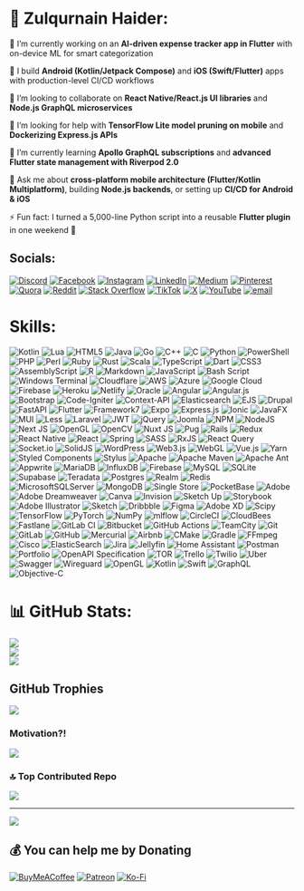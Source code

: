 # 💫 Zulqurnain Haider:

🔭 I’m currently working on an **AI-driven expense tracker app in Flutter** with on-device ML for smart categorization


📱 I build **Android (Kotlin/Jetpack Compose)** and **iOS (Swift/Flutter)** apps with production-level CI/CD workflows


👯 I’m looking to collaborate on **React Native/React.js UI libraries** and **Node.js GraphQL microservices**


🤝 I’m looking for help with **TensorFlow Lite model pruning on mobile** and **Dockerizing Express.js APIs**


🌱 I’m currently learning **Apollo GraphQL subscriptions** and **advanced Flutter state management with Riverpod 2.0**


💬 Ask me about **cross-platform mobile architecture (Flutter/Kotlin Multiplatform)**, building **Node.js backends**, or setting up **CI/CD for Android & iOS**


⚡ Fun fact: I turned a 5,000-line Python script into a reusable **Flutter plugin** in one weekend 🚀



## Socials:
[![Discord](https://img.shields.io/badge/Discord-%237289DA.svg?logo=discord&logoColor=white)](https://discord.gg/xxM9RM9K) [![Facebook](https://img.shields.io/badge/Facebook-%231877F2.svg?logo=Facebook&logoColor=white)](https://facebook.com/zulqurnainjj) [![Instagram](https://img.shields.io/badge/Instagram-%23E4405F.svg?logo=Instagram&logoColor=white)](https://instagram.com/zulqurnainjj) [![LinkedIn](https://img.shields.io/badge/LinkedIn-%230077B5.svg?logo=linkedin&logoColor=white)](https://linkedin.com/in/zulqurnainjj) [![Medium](https://img.shields.io/badge/Medium-12100E?logo=medium&logoColor=white)](https://medium.com/@zulqurnainjj) [![Pinterest](https://img.shields.io/badge/Pinterest-%23E60023.svg?logo=Pinterest&logoColor=white)](https://pinterest.com/zulqurnainjj) [![Quora](https://img.shields.io/badge/Quora-%23B92B27.svg?logo=Quora&logoColor=white)](https://quora.com/profile/zulqurnainjj) [![Reddit](https://img.shields.io/badge/Reddit-%23FF4500.svg?logo=Reddit&logoColor=white)](https://reddit.com/user/zulqurnainjj) [![Stack Overflow](https://img.shields.io/badge/-Stackoverflow-FE7A16?logo=stack-overflow&logoColor=white)](https://stackoverflow.com/users/8399299) [![TikTok](https://img.shields.io/badge/TikTok-%23000000.svg?logo=TikTok&logoColor=white)](https://tiktok.com/@zulqurnainjj) [![X](https://img.shields.io/badge/X-black.svg?logo=X&logoColor=white)](https://x.com/zulqurnainjj) [![YouTube](https://img.shields.io/badge/YouTube-%23FF0000.svg?logo=YouTube&logoColor=white)](https://youtube.com/@ZulqurnainCodingDiaries) [![email](https://img.shields.io/badge/Email-D14836?logo=gmail&logoColor=white)](mailto:zulqurnainjj@gmail.com) 

# Skills:
![Kotlin](https://img.shields.io/badge/kotlin-%237F52FF.svg?style=flat-square&logo=kotlin&logoColor=white) ![Lua](https://img.shields.io/badge/lua-%232C2D72.svg?style=flat-square&logo=lua&logoColor=white) ![HTML5](https://img.shields.io/badge/html5-%23E34F26.svg?style=flat-square&logo=html5&logoColor=white) ![Java](https://img.shields.io/badge/java-%23ED8B00.svg?style=flat-square&logo=openjdk&logoColor=white) ![Go](https://img.shields.io/badge/go-%2300ADD8.svg?style=flat-square&logo=go&logoColor=white) ![C++](https://img.shields.io/badge/c++-%2300599C.svg?style=flat-square&logo=c%2B%2B&logoColor=white) ![C](https://img.shields.io/badge/c-%2300599C.svg?style=flat-square&logo=c&logoColor=white) ![Python](https://img.shields.io/badge/python-3670A0?style=flat-square&logo=python&logoColor=ffdd54) ![PowerShell](https://img.shields.io/badge/PowerShell-%235391FE.svg?style=flat-square&logo=powershell&logoColor=white) ![PHP](https://img.shields.io/badge/php-%23777BB4.svg?style=flat-square&logo=php&logoColor=white) ![Perl](https://img.shields.io/badge/perl-%2339457E.svg?style=flat-square&logo=perl&logoColor=white) ![Ruby](https://img.shields.io/badge/ruby-%23CC342D.svg?style=flat-square&logo=ruby&logoColor=white) ![Rust](https://img.shields.io/badge/rust-%23000000.svg?style=flat-square&logo=rust&logoColor=white) ![Scala](https://img.shields.io/badge/scala-%23DC322F.svg?style=flat-square&logo=scala&logoColor=white) ![TypeScript](https://img.shields.io/badge/typescript-%23007ACC.svg?style=flat-square&logo=typescript&logoColor=white) ![Dart](https://img.shields.io/badge/dart-%230175C2.svg?style=flat-square&logo=dart&logoColor=white) ![CSS3](https://img.shields.io/badge/css3-%231572B6.svg?style=flat-square&logo=css3&logoColor=white) ![AssemblyScript](https://img.shields.io/badge/assembly%20script-%23000000.svg?style=flat-square&logo=assemblyscript&logoColor=white) ![R](https://img.shields.io/badge/r-%23276DC3.svg?style=flat-square&logo=r&logoColor=white) ![Markdown](https://img.shields.io/badge/markdown-%23000000.svg?style=flat-square&logo=markdown&logoColor=white) ![JavaScript](https://img.shields.io/badge/javascript-%23323330.svg?style=flat-square&logo=javascript&logoColor=%23F7DF1E) ![Bash Script](https://img.shields.io/badge/bash_script-%23121011.svg?style=flat-square&logo=gnu-bash&logoColor=white) ![Windows Terminal](https://img.shields.io/badge/Windows%20Terminal-%234D4D4D.svg?style=flat-square&logo=windows-terminal&logoColor=white) ![Cloudflare](https://img.shields.io/badge/Cloudflare-F38020?style=flat-square&logo=Cloudflare&logoColor=white) ![AWS](https://img.shields.io/badge/AWS-%23FF9900.svg?style=flat-square&logo=amazon-aws&logoColor=white) ![Azure](https://img.shields.io/badge/azure-%230072C6.svg?style=flat-square&logo=microsoftazure&logoColor=white) ![Google Cloud](https://img.shields.io/badge/GoogleCloud-%234285F4.svg?style=flat-square&logo=google-cloud&logoColor=white) ![Firebase](https://img.shields.io/badge/firebase-%23039BE5.svg?style=flat-square&logo=firebase) ![Heroku](https://img.shields.io/badge/heroku-%23430098.svg?style=flat-square&logo=heroku&logoColor=white) ![Netlify](https://img.shields.io/badge/netlify-%23000000.svg?style=flat-square&logo=netlify&logoColor=#00C7B7) ![Oracle](https://img.shields.io/badge/Oracle-F80000?style=flat-square&logo=oracle&logoColor=white) ![Angular](https://img.shields.io/badge/angular-%23DD0031.svg?style=flat-square&logo=angular&logoColor=white) ![Angular.js](https://img.shields.io/badge/angular.js-%23E23237.svg?style=flat-square&logo=angularjs&logoColor=white) ![Bootstrap](https://img.shields.io/badge/bootstrap-%238511FA.svg?style=flat-square&logo=bootstrap&logoColor=white) ![Code-Igniter](https://img.shields.io/badge/CodeIgniter-%23EF4223.svg?style=flat-square&logo=codeIgniter&logoColor=white) ![Context-API](https://img.shields.io/badge/Context--Api-000000?style=flat-square&logo=react) ![Elasticsearch](https://img.shields.io/badge/elasticsearch-%230377CC.svg?style=flat-square&logo=elasticsearch&logoColor=white) ![EJS](https://img.shields.io/badge/ejs-%23B4CA65.svg?style=flat-square&logo=ejs&logoColor=black) ![Drupal](https://img.shields.io/badge/drupal-%230678BE.svg?style=flat-square&logo=drupal&logoColor=white) ![FastAPI](https://img.shields.io/badge/FastAPI-005571?style=flat-square&logo=fastapi) ![Flutter](https://img.shields.io/badge/Flutter-%2302569B.svg?style=flat-square&logo=Flutter&logoColor=white) ![Framework7](https://img.shields.io/badge/framework7-%23EE350F.svg?style=flat-square&logo=framework7&logoColor=white) ![Expo](https://img.shields.io/badge/expo-1C1E24?style=flat-square&logo=expo&logoColor=#D04A37) ![Express.js](https://img.shields.io/badge/express.js-%23404d59.svg?style=flat-square&logo=express&logoColor=%2361DAFB) ![Ionic](https://img.shields.io/badge/Ionic-%233880FF.svg?style=flat-square&logo=Ionic&logoColor=white) ![JavaFX](https://img.shields.io/badge/javafx-%23FF0000.svg?style=flat-square&logo=javafx&logoColor=white) ![MUI](https://img.shields.io/badge/MUI-%230081CB.svg?style=flat-square&logo=mui&logoColor=white) ![Less](https://img.shields.io/badge/less-2B4C80?style=flat-square&logo=less&logoColor=white) ![Laravel](https://img.shields.io/badge/laravel-%23FF2D20.svg?style=flat-square&logo=laravel&logoColor=white) ![JWT](https://img.shields.io/badge/JWT-black?style=flat-square&logo=JSON%20web%20tokens) ![jQuery](https://img.shields.io/badge/jquery-%230769AD.svg?style=flat-square&logo=jquery&logoColor=white) ![Joomla](https://img.shields.io/badge/joomla-%235091CD.svg?style=flat-square&logo=joomla&logoColor=white) ![NPM](https://img.shields.io/badge/NPM-%23CB3837.svg?style=flat-square&logo=npm&logoColor=white) ![NodeJS](https://img.shields.io/badge/node.js-6DA55F?style=flat-square&logo=node.js&logoColor=white) ![Next JS](https://img.shields.io/badge/Next-black?style=flat-square&logo=next.js&logoColor=white) ![OpenGL](https://img.shields.io/badge/OpenGL-%23FFFFFF.svg?style=flat-square&logo=opengl) ![OpenCV](https://img.shields.io/badge/opencv-%23white.svg?style=flat-square&logo=opencv&logoColor=white) ![Nuxt JS](https://img.shields.io/badge/Nuxt-002E3B?style=flat-square&logo=nuxt.js&logoColor=#00DC82) ![Pug](https://img.shields.io/badge/Pug-FFF?style=flat-square&logo=pug&logoColor=A86454) ![Rails](https://img.shields.io/badge/rails-%23CC0000.svg?style=flat-square&logo=ruby-on-rails&logoColor=white) ![Redux](https://img.shields.io/badge/redux-%23593d88.svg?style=flat-square&logo=redux&logoColor=white) ![React Native](https://img.shields.io/badge/react_native-%2320232a.svg?style=flat-square&logo=react&logoColor=%2361DAFB) ![React](https://img.shields.io/badge/react-%2320232a.svg?style=flat-square&logo=react&logoColor=%2361DAFB) ![Spring](https://img.shields.io/badge/spring-%236DB33F.svg?style=flat-square&logo=spring&logoColor=white) ![SASS](https://img.shields.io/badge/SASS-hotpink.svg?style=flat-square&logo=SASS&logoColor=white) ![RxJS](https://img.shields.io/badge/rxjs-%23B7178C.svg?style=flat-square&logo=reactivex&logoColor=white) ![React Query](https://img.shields.io/badge/-React%20Query-FF4154?style=flat-square&logo=react%20query&logoColor=white) ![Socket.io](https://img.shields.io/badge/Socket.io-black?style=flat-square&logo=socket.io&badgeColor=010101) ![SolidJS](https://img.shields.io/badge/SolidJS-2c4f7c?style=flat-square&logo=solid&logoColor=c8c9cb) ![WordPress](https://img.shields.io/badge/WordPress-%23117AC9.svg?style=flat-square&logo=WordPress&logoColor=white) ![Web3.js](https://img.shields.io/badge/web3.js-F16822?style=flat-square&logo=web3.js&logoColor=white) ![WebGL](https://img.shields.io/badge/WebGL-990000?logo=webgl&logoColor=white&style=flat-square) ![Vue.js](https://img.shields.io/badge/vue.js-%2335495e.svg?style=flat-square&logo=vuedotjs&logoColor=%234FC08D) ![Yarn](https://img.shields.io/badge/yarn-%232C8EBB.svg?style=flat-square&logo=yarn&logoColor=white) ![Styled Components](https://img.shields.io/badge/styled--components-DB7093?style=flat-square&logo=styled-components&logoColor=white) ![Stylus](https://img.shields.io/badge/stylus-%23ff6347.svg?style=flat-square&logo=stylus&logoColor=white) ![Apache](https://img.shields.io/badge/apache-%23D42029.svg?style=flat-square&logo=apache&logoColor=white) ![Apache Maven](https://img.shields.io/badge/Apache%20Maven-C71A36?style=flat-square&logo=Apache%20Maven&logoColor=white) ![Apache Ant](https://img.shields.io/badge/Apache%20Ant-A81C7D?style=flat-square&logo=Apache%20Ant&logoColor=white) ![Appwrite](https://img.shields.io/badge/Appwrite-%23FD366E.svg?style=flat-square&logo=appwrite&logoColor=white) ![MariaDB](https://img.shields.io/badge/MariaDB-003545?style=flat-square&logo=mariadb&logoColor=white) ![InfluxDB](https://img.shields.io/badge/InfluxDB-22ADF6?style=flat-square&logo=InfluxDB&logoColor=white) ![Firebase](https://img.shields.io/badge/firebase-a08021?style=flat-square&logo=firebase&logoColor=ffcd34) ![MySQL](https://img.shields.io/badge/mysql-4479A1.svg?style=flat-square&logo=mysql&logoColor=white) ![SQLite](https://img.shields.io/badge/sqlite-%2307405e.svg?style=flat-square&logo=sqlite&logoColor=white) ![Supabase](https://img.shields.io/badge/Supabase-3ECF8E?style=flat-square&logo=supabase&logoColor=white) ![Teradata](https://img.shields.io/badge/Teradata-F37440?style=flat-square&logo=teradata&logoColor=white) ![Postgres](https://img.shields.io/badge/postgres-%23316192.svg?style=flat-square&logo=postgresql&logoColor=white) ![Realm](https://img.shields.io/badge/Realm-39477F?style=flat-square&logo=realm&logoColor=white) ![Redis](https://img.shields.io/badge/redis-%23DD0031.svg?style=flat-square&logo=redis&logoColor=white) ![MicrosoftSQLServer](https://img.shields.io/badge/Microsoft%20SQL%20Server-CC2927?style=flat-square&logo=microsoft%20sql%20server&logoColor=white) ![MongoDB](https://img.shields.io/badge/MongoDB-%234ea94b.svg?style=flat-square&logo=mongodb&logoColor=white) ![Single Store](https://img.shields.io/badge/Single%20Store-AA00FF?style=flat-square&logo=singlestore&logoColor=white) ![PocketBase](https://img.shields.io/badge/pocketbase-%23b8dbe4.svg?style=flat-square&logo=Pocketbase&logoColor=black) ![Adobe](https://img.shields.io/badge/adobe-%23FF0000.svg?style=flat-square&logo=adobe&logoColor=white) ![Adobe Dreamweaver](https://img.shields.io/badge/Adobe%20Dreamweaver-FF61F6.svg?style=flat-square&logo=Adobe%20Dreamweaver&logoColor=white) ![Canva](https://img.shields.io/badge/Canva-%2300C4CC.svg?style=flat-square&logo=Canva&logoColor=white) ![Invision](https://img.shields.io/badge/invision-FF3366?style=flat-square&logo=invision&logoColor=white) ![Sketch Up](https://img.shields.io/badge/SketchUp-005F9E?style=flat-square&logo=sketchup&logoColor=white) ![Storybook](https://img.shields.io/badge/-Storybook-FF4785?style=flat-square&logo=storybook&logoColor=white) ![Adobe Illustrator](https://img.shields.io/badge/adobe%20illustrator-%23FF9A00.svg?style=flat-square&logo=adobe%20illustrator&logoColor=white) ![Sketch](https://img.shields.io/badge/Sketch-FFB387?style=flat-square&logo=sketch&logoColor=black) ![Dribbble](https://img.shields.io/badge/Dribbble-EA4C89?style=flat-square&logo=dribbble&logoColor=white) ![Figma](https://img.shields.io/badge/figma-%23F24E1E.svg?style=flat-square&logo=figma&logoColor=white) ![Adobe XD](https://img.shields.io/badge/Adobe%20XD-470137?style=flat-square&logo=Adobe%20XD&logoColor=#FF61F6) ![Scipy](https://img.shields.io/badge/SciPy-%230C55A5.svg?style=flat-square&logo=scipy&logoColor=%white) ![TensorFlow](https://img.shields.io/badge/TensorFlow-%23FF6F00.svg?style=flat-square&logo=TensorFlow&logoColor=white) ![PyTorch](https://img.shields.io/badge/PyTorch-%23EE4C2C.svg?style=flat-square&logo=PyTorch&logoColor=white) ![NumPy](https://img.shields.io/badge/numpy-%23013243.svg?style=flat-square&logo=numpy&logoColor=white) ![mlflow](https://img.shields.io/badge/mlflow-%23d9ead3.svg?style=flat-square&logo=numpy&logoColor=blue) ![CircleCI](https://img.shields.io/badge/circleci-%23161616.svg?style=flat-square&logo=circleci&logoColor=white) ![CloudBees](https://img.shields.io/badge/CloudBees-1997B5&?logo=cloudbees&logoColor=white&style=flat-square) ![Fastlane](https://img.shields.io/badge/fastlane-%2382bd4e.svg?style=flat-square&logo=fastlane&logoColor=black) ![GitLab CI](https://img.shields.io/badge/gitlab%20CI-%23181717.svg?style=flat-square&logo=gitlab&logoColor=white) ![Bitbucket](https://img.shields.io/badge/bitbucket-%230047B3.svg?style=flat-square&logo=bitbucket&logoColor=white) ![GitHub Actions](https://img.shields.io/badge/github%20actions-%232671E5.svg?style=flat-square&logo=githubactions&logoColor=white) ![TeamCity](https://img.shields.io/badge/teamcity-000000.svg?style=flat-square&logo=teamcity&logoColor=white) ![Git](https://img.shields.io/badge/git-%23F05033.svg?style=flat-square&logo=git&logoColor=white) ![GitLab](https://img.shields.io/badge/gitlab-%23181717.svg?style=flat-square&logo=gitlab&logoColor=white) ![GitHub](https://img.shields.io/badge/github-%23121011.svg?style=flat-square&logo=github&logoColor=white) ![Mercurial](https://img.shields.io/badge/mercurial-999999.svg?style=flat-square&logo=mercurial&logoColor=white) ![Airbnb](https://img.shields.io/badge/Airbnb-%23ff5a5f.svg?style=flat-square&logo=Airbnb&logoColor=white) ![CMake](https://img.shields.io/badge/CMake-%23008FBA.svg?style=flat-square&logo=cmake&logoColor=white) ![Gradle](https://img.shields.io/badge/Gradle-02303A.svg?style=flat-square&logo=Gradle&logoColor=white) ![FFmpeg](https://shields.io/badge/FFmpeg-%23171717.svg?logo=ffmpeg&style=flat-square&labelColor=171717&logoColor=5cb85c) ![Cisco](https://img.shields.io/badge/cisco-%23049fd9.svg?style=flat-square&logo=cisco&logoColor=black) ![ElasticSearch](https://img.shields.io/badge/-ElasticSearch-005571?style=flat-square&logo=elasticsearch) ![Jira](https://img.shields.io/badge/jira-%230A0FFF.svg?style=flat-square&logo=jira&logoColor=white) ![Jellyfin](https://img.shields.io/badge/jellyfin-%23000B25.svg?style=flat-square&logo=Jellyfin&logoColor=00A4DC) ![Home Assistant](https://img.shields.io/badge/home%20assistant-%2341BDF5.svg?style=flat-square&logo=home-assistant&logoColor=white) ![Postman](https://img.shields.io/badge/Postman-FF6C37?style=flat-square&logo=postman&logoColor=white) ![Portfolio](https://img.shields.io/badge/Portfolio-%23000000.svg?style=flat-square&logo=firefox&logoColor=#FF7139) ![OpenAPI Specification](https://img.shields.io/badge/openapiinitiative-%23000000.svg?style=flat-square&logo=openapiinitiative&logoColor=white) ![TOR](https://img.shields.io/badge/tor-%237E4798.svg?style=flat-square&logo=tor-project&logoColor=white) ![Trello](https://img.shields.io/badge/Trello-%23026AA7.svg?style=flat-square&logo=Trello&logoColor=white) ![Twilio](https://img.shields.io/badge/Twilio-F22F46?style=flat-square&logo=Twilio&logoColor=white) ![Uber](https://img.shields.io/badge/Uber-%23000000.svg?style=flat-square&logo=Uber&logoColor=white) ![Swagger](https://img.shields.io/badge/-Swagger-%23Clojure?style=flat-square&logo=swagger&logoColor=white) ![Wireguard](https://img.shields.io/badge/wireguard-%2388171A.svg?style=flat-square&logo=wireguard&logoColor=white) ![OpenGL](https://img.shields.io/badge/OpenGL-white?logo=OpenGL&style=flat-square) ![Kotlin](https://img.shields.io/badge/kotlin-%237F52FF.svg?style=flat-square&logo=kotlin&logoColor=white) ![Swift](https://img.shields.io/badge/swift-F54A2A?style=flat-square&logo=swift&logoColor=white) ![GraphQL](https://img.shields.io/badge/-GraphQL-E10098?style=flat-square&logo=graphql&logoColor=white) ![Objective-C](https://img.shields.io/badge/OBJECTIVE--C-%233A95E3.svg?style=flat-square&logo=apple&logoColor=white)
# 📊 GitHub Stats:
![](https://github-readme-stats.vercel.app/api?username=zulqurnain&theme=default&hide_border=false&include_all_commits=true&count_private=true)<br/>
![](https://nirzak-streak-stats.vercel.app/?user=zulqurnain&theme=default&hide_border=false)<br/>
![](https://github-readme-stats.vercel.app/api/top-langs/?username=zulqurnain&theme=default&hide_border=false&include_all_commits=true&count_private=true&layout=compact)

## GitHub Trophies
![](https://github-profile-trophy.vercel.app/?username=zulqurnain&theme=default_repocard&no-frame=true&no-bg=true&margin-w=4)

### Motivation?!
![](https://quotes-github-readme.vercel.app/api?type=horizontal&theme=gruvbox)

### 🔝 Top Contributed Repo
![](https://github-contributor-stats.vercel.app/api?username=zulqurnain&limit=5&theme=github_dark_dimmed&combine_all_yearly_contributions=true)

---
[![](https://visitcount.itsvg.in/api?id=zulqurnain&icon=8&color=0)](https://visitcount.itsvg.in)

  ## 💰 You can help me by Donating
  [![BuyMeACoffee](https://img.shields.io/badge/Buy%20Me%20a%20Coffee-ffdd00?style=for-the-badge&logo=buy-me-a-coffee&logoColor=black)](https://buymeacoffee.com/zulqurnainjj) [![Patreon](https://img.shields.io/badge/Patreon-F96854?style=for-the-badge&logo=patreon&logoColor=white)](https://patreon.com/zulqurnainjj) [![Ko-Fi](https://img.shields.io/badge/Ko--fi-F16061?style=for-the-badge&logo=ko-fi&logoColor=white)](https://ko-fi.com/zulqurnainjj) 

  
<!-- Proudly created with GPRM ( https://gprm.itsvg.in ) -->
